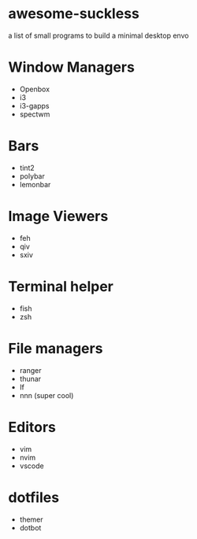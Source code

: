 # awesome-suckless
a list of small programs to build a minimal desktop envo

# Window Managers
- Openbox
- i3
- i3-gapps
- spectwm

# Bars
- tint2
- polybar
- lemonbar

# Image Viewers
- feh
- qiv
- sxiv

# Terminal helper
- fish
- zsh

# File managers
- ranger
- thunar
- lf
- nnn (super cool)

# Editors
- vim
- nvim
- vscode

# dotfiles
- themer
- dotbot
